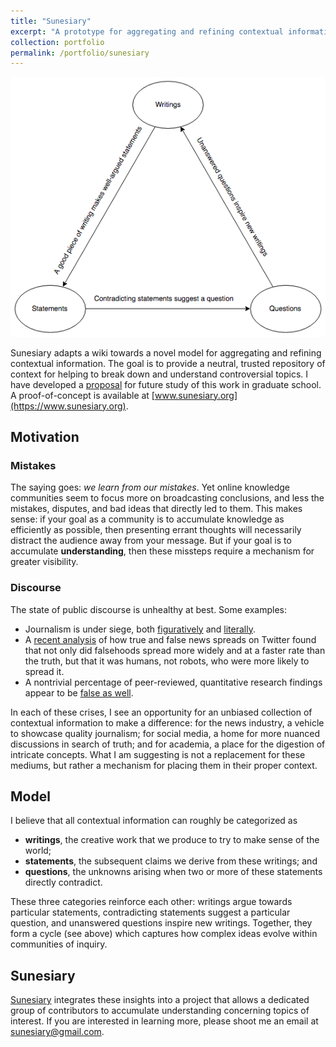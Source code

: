 ```yaml
---
title: "Sunesiary"
excerpt: "A prototype for aggregating and refining contextual information.<br/><img src='/images/sunesiary.png'>"
collection: portfolio
permalink: /portfolio/sunesiary
---
```


<img src='/images/sunesiary.png'><br/>

Sunesiary adapts a wiki towards a novel model for aggregating and refining contextual information.  The goal is to provide a neutral, trusted repository of context for helping to break down and understand controversial topics.  I have developed a [proposal](http://tyfried.github.io/files/discourse.pdf) for future study of this work in graduate school.  A proof-of-concept is available at [www.sunesiary.org](https://www.sunesiary.org).

## Motivation

### Mistakes

The saying goes: *we learn from our mistakes*.  Yet online knowledge communities seem to focus more on broadcasting conclusions, and less the mistakes, disputes, and bad ideas that directly led to them.  This makes sense: if your goal as a community is to accumulate knowledge as efficiently as possible, then presenting errant thoughts will necessarily distract the audience away from your message.  But if your goal is to accumulate **understanding**, then these missteps require a mechanism for greater visibility.


### Discourse

The state of public discourse is unhealthy at best.  Some examples:
* Journalism is under siege, both [figuratively](https://issues.org/journalism-under-attack/) and [literally](https://www.nytimes.com/2018/10/11/world/americas/journalists-killed.html).
* A [recent analysis](https://www.nature.com/articles/d41586-018-02934-x) of how true and false news spreads on Twitter found that not only did falsehoods spread more widely and at a faster rate than the truth, but that it was humans, not robots, who were more likely to spread it.
* A nontrivial percentage of peer-reviewed, quantitative research findings appear to be [false as well](https://blog.communitydata.cc/a-proposal-to-mitigate-false-discovery-in-cscw-research/).


<!-- ; it is also increasingly shifting towards mediums which do not support [rational argument](https://en.wikipedia.org/wiki/Amusing_Ourselves_to_Death) -->

<!-- [^1]: Credit to the Community Data Science Collective, I first learned about this issue on their [blog](https://blog.communitydata.cc/a-proposal-to-mitigate-false-discovery-in-cscw-research/). -->

In each of these crises, I see an opportunity for an unbiased collection of contextual information to make a difference: for the news industry, a vehicle to showcase quality journalism; for social media, a home for more nuanced discussions in search of truth; and for academia, a place for the digestion of intricate concepts. What I am suggesting is not a replacement for these mediums, but rather a mechanism for placing them in their proper context.

## Model
I believe that all contextual information can roughly be categorized as
* **writings**, the creative work that we produce to try to make sense of the world;
* **statements**, the subsequent claims we derive from these writings; and
* **questions**, the unknowns arising when two or more of these statements directly contradict.

These three categories reinforce each other: writings argue towards particular statements, contradicting statements suggest a particular question, and unanswered questions inspire new writings.  Together, they form a cycle (see above) which captures how complex ideas evolve within communities of inquiry.

## Sunesiary

[Sunesiary](https://www.sunesiary.org) integrates these insights into a project that allows a dedicated group of contributors to accumulate understanding concerning topics of interest.  If you are interested in learning more, please shoot me an email at [sunesiary@gmail.com](mailto:sunesiary@gmail.com).
